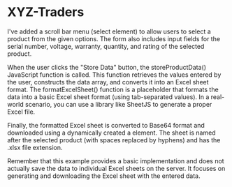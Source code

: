 # XYZ-Traders
I've added a scroll bar menu (select element) to allow users to select a product from the given options. The form also includes input fields for the serial number, voltage, warranty, quantity, and rating of the selected product.

When the user clicks the "Store Data" button, the storeProductData() JavaScript function is called. This function retrieves the values entered by the user, constructs the data array, and converts it into an Excel sheet format. The formatExcelSheet() function is a placeholder that formats the data into a basic Excel sheet format (using tab-separated values). In a real-world scenario, you can use a library like SheetJS to generate a proper Excel file.

Finally, the formatted Excel sheet is converted to Base64 format and downloaded using a dynamically created a element. The sheet is named after the selected product (with spaces replaced by hyphens) and has the .xlsx file extension.

Remember that this example provides a basic implementation and does not actually save the data to individual Excel sheets on the server. It focuses on generating and downloading the Excel sheet with the entered data.

